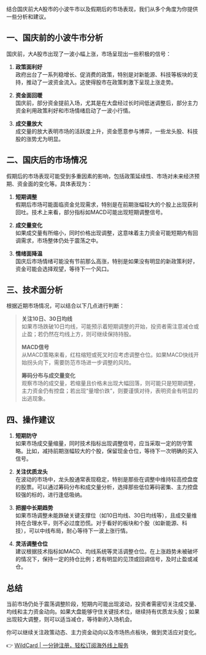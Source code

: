 结合国庆前大A股市的小波牛市以及假期后的市场表现，我们从多个角度为你提供一些分析和建议。

## 一、国庆前的小波牛市分析

国庆前，大A股市出现了一波小幅上涨，市场呈现出一些积极的信号：

1. **政策面利好**  
   政府出台了一系列稳增长、促消费的政策，特别是对新能源、科技等板块的支持，推动了一波资金流入。这使得股市在政策刺激下呈现上涨走势。

2. **资金面回暖**  
   国庆前，部分资金提前入场，尤其是在大盘经过长时间低迷调整后，部分主力资金利用政策利好和市场情绪启动了一波小行情。

3. **成交量放大**  
   成交量的放大表明市场的活跃度上升，资金愿意参与博弈，一些龙头股、科技股的涨势尤为明显。

## 二、国庆后的市场情况

假期后的市场表现可能受到多重因素的影响，包括政策延续性、市场对未来经济预期、资金面的变化等。具体表现为：

1. **短期调整**  
   假期后市场可能面临资金兑现需求，特别是在前期涨幅较大的个股上出现获利回吐。技术上来看，部分指标如MACD可能出现短期调整信号。

2. **成交量变化**  
   如果成交量有所缩小，同时价格出现调整，这意味着主力资金可能短期内有回调需求，市场整体仍处于震荡之中。

3. **情绪面降温**  
   国庆后市场情绪可能没有节前那么高涨，特别是如果没有明显的新政策利好，资金可能会选择观望，等待下一个风口。

## 三、技术面分析

根据近期市场情况，可以结合以下几点进行判断：

> **关注10日、30日均线**  
> 如果市场跌破10日均线，可能预示着短期调整的开始，投资者需注意减仓或止盈；若仍然在均线上方，则可继续保持持股。  
>  
> **MACD信号**  
> 从MACD策略来看，红柱缩短或死叉时应考虑调整仓位。如果MACD快线开始拐头向下，需要防范市场进一步调整的风险。  
>  
> **筹码分布与成交量变化**  
> 观察市场的成交量，若缩量且价格未出现大幅回落，则可能只是短期调整，主力资金仍有控盘；若出现“量增价跌”，则要谨慎对待，表明资金有明显的出逃现象。

## 四、操作建议

1. **短期防守**  
   如果市场成交量缩量，同时技术指标出现调整信号，应当采取一定的防守策略。比如，减持前期涨幅较大的个股，保留现金仓位，等待下一次明确的买入信号。

2. **关注优质龙头**  
   在波动的市场中，龙头股通常表现稳定，特别是那些在调整中维持较高控盘度的股票。可以通过筹码分布和成交量分析，选择那些低位筹码密集、主力控盘较强的标的，进行逢低吸纳。

3. **把握中长期趋势**  
   如果市场调整未能跌破关键支撑位（如10日均线、30日均线等），且成交量维持在合理水平，则不必过度恐慌。对于看好的板块和个股（如新能源、科技），可以中线布局，耐心等待下一波上涨行情。

4. **灵活调整仓位**  
   建议根据技术指标如MACD、均线系统等灵活调整仓位。在上涨趋势未被破坏的情况下，保持一定的持仓比例；若有明显的见顶或回调信号，及时止盈或减仓。

## 总结

当前市场仍处于震荡调整阶段，短期内可能出现波动，投资者需密切关注成交量、均线和主力资金动向。如果大盘能够守住关键技术位，继续持有优质龙头股；如果出现较大调整，则可以适当减仓，等待新的入场机会。

你可以继续关注政策动态、主力资金动向以及市场热点板块，做到灵活应对变化。

👉 [WildCard | 一分钟注册，轻松订阅海外线上服务](https://bit.ly/bewildcard)